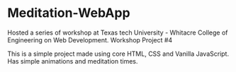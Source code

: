 # Meditation-WebApp

Hosted a series of workshop at Texas tech University - Whitacre College of Engineering on Web Development. Workshop Project #4

This is a simple project made using core HTML, CSS and Vanilla JavaScript. Has simple animations and meditation times.

